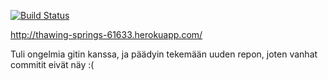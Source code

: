 [![Build Status](https://travis-ci.org/Blodir/Rails-Coursework.png)](https://travis-ci.org/Blodir/Rails-Coursework)

http://thawing-springs-61633.herokuapp.com/

Tuli ongelmia gitin kanssa, ja päädyin tekemään uuden repon, joten vanhat commitit eivät näy :(
